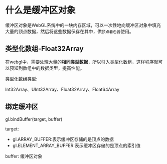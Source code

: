 # 什么是缓冲区对象

缓冲区对象是WebGL系统中的一块内存区域，可以一次性地向缓冲区对象中填充大量的顶点数据，然后将这些数据保存在其中，供`顶点着色器`使用。


## 类型化数组-Float32Array

在webgl中，需要处理大量的**相同类型数据**，所以引入类型化数组，这样程序就可以预知到数组中的数据类型，提高性能。

类型化数组类型:

Int32Array、UInt32Array、Float32Array、Float64Array

## 绑定缓冲区

gl.bindBuffer(target, buffer)

target:

- gl.ARRAY_BUFFER:表示缓冲区存储的是顶点的数据
- gI.ELEMENT_ARRAY_BUFFER:表示缓冲区存储的是顶点的索引值

buffer: 缓冲区对象


